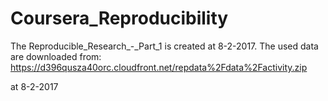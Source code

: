 # Coursera_Reproducibility

The Reproducible_Research_-_Part_1 is created at 8-2-2017. The used data are downloaded from: 
https://d396qusza40orc.cloudfront.net/repdata%2Fdata%2Factivity.zip

at 8-2-2017
